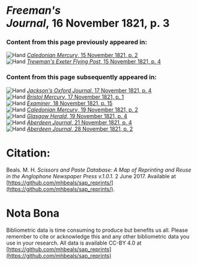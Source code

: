 # *Freeman's Journal*, 16 November 1821, p. 3  
  
### Content from this page previously appeared in:  
![Hand](http://scissorsandpaste.net/wp-content/uploads/2017/06/smallhandpointer.png) [*Caledonian Mercury*, 15 November 1821, p. 2](https://mhbeals.github.io/sap_html/Caledonian-Mercury/Caledonian-Mercury-15-November-1821-p-2)  
![Hand](http://scissorsandpaste.net/wp-content/uploads/2017/06/smallhandpointer.png) [*Trewman's Exeter Flying Post*, 15 November 1821, p. 4](https://mhbeals.github.io/sap_html/Trewman's-Exeter-Flying-Post/Trewman's-Exeter-Flying-Post-15-November-1821-p-4)  
  
### Content from this page subsequently appeared in:  
![Hand](http://scissorsandpaste.net/wp-content/uploads/2017/06/smallhandpointer.png) [*Jackson's Oxford Journal*, 17 November 1821, p. 4](https://mhbeals.github.io/sap_html/Jackson's-Oxford-Journal/Jackson's-Oxford-Journal-17-November-1821-p-4)  
![Hand](http://scissorsandpaste.net/wp-content/uploads/2017/06/smallhandpointer.png) [*Bristol Mercury*, 17 November 1821, p. 1](https://mhbeals.github.io/sap_html/Bristol-Mercury/Bristol-Mercury-17-November-1821-p-1)  
![Hand](http://scissorsandpaste.net/wp-content/uploads/2017/06/smallhandpointer.png) [*Examiner*, 18 November 1821, p. 15](https://mhbeals.github.io/sap_html/Examiner/Examiner-18-November-1821-p-15)  
![Hand](http://scissorsandpaste.net/wp-content/uploads/2017/06/smallhandpointer.png) [*Caledonian Mercury*, 19 November 1821, p. 2](https://mhbeals.github.io/sap_html/Caledonian-Mercury/Caledonian-Mercury-19-November-1821-p-2)  
![Hand](http://scissorsandpaste.net/wp-content/uploads/2017/06/smallhandpointer.png) [*Glasgow Herald*, 19 November 1821, p. 4](https://mhbeals.github.io/sap_html/Glasgow-Herald/Glasgow-Herald-19-November-1821-p-4)  
![Hand](http://scissorsandpaste.net/wp-content/uploads/2017/06/smallhandpointer.png) [*Aberdeen Journal*, 21 November 1821, p. 4](https://mhbeals.github.io/sap_html/Aberdeen-Journal/Aberdeen-Journal-21-November-1821-p-4)  
![Hand](http://scissorsandpaste.net/wp-content/uploads/2017/06/smallhandpointer.png) [*Aberdeen Journal*, 28 November 1821, p. 2](https://mhbeals.github.io/sap_html/Aberdeen-Journal/Aberdeen-Journal-28-November-1821-p-2)  


# Citation: 

Beals. M. H. *Scissors and Paste Database: A Map of Reprinting and Reuse in the Anglophone Newspaper Press v.1.0.1.* 2 June 2017. Available at [https://github.com/mhbeals/sap_reprints/](https://github.com/mhbeals/sap_reprints/). 

# Nota Bona

Bibliometric data is time consuming to produce but benefits us all. Please remember to cite or acknowledge this and any other bibliometric data you use in your research. All data is available CC-BY 4.0 at [https://github.com/mhbeals/sap_reprints](https://github.com/mhbeals/sap_reprints)